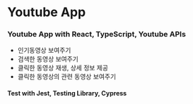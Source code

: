 # Youtube App

### Youtube App with React, TypeScript, Youtube APIs

- 인기동영상 보여주기
- 검색한 동영상 보여주기
- 클릭한 동영상 재생, 상세 정보 제공
- 클릭한 동영상의 관련 동영상 보여주기

#### Test with Jest, Testing Library, Cypress

